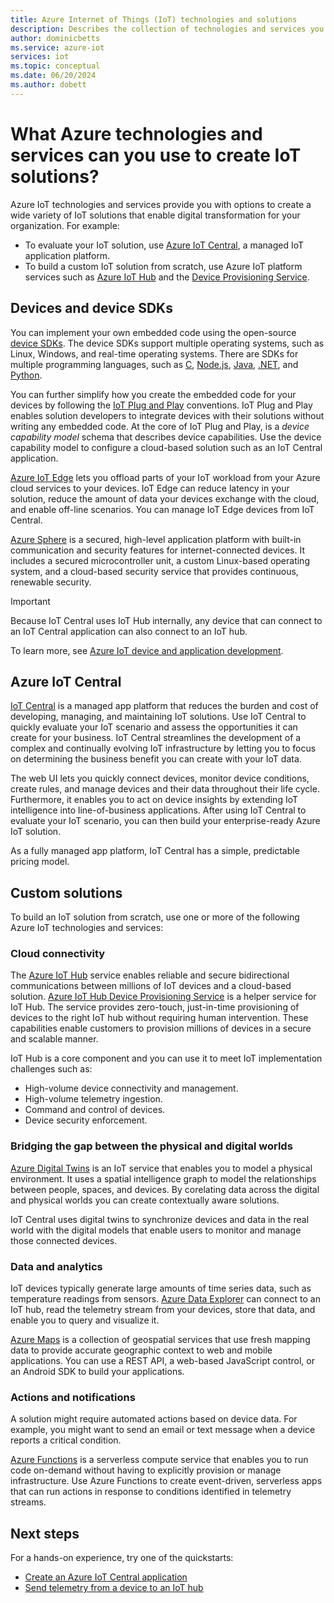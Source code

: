 ```yaml
---
title: Azure Internet of Things (IoT) technologies and solutions
description: Describes the collection of technologies and services you can use to build Azure IoT PaaS and aPaaS solutions.
author: dominicbetts
ms.service: azure-iot
services: iot
ms.topic: conceptual
ms.date: 06/20/2024
ms.author: dobett
---
```


# What Azure technologies and services can you use to create IoT solutions?

Azure IoT technologies and services provide you with options to create a wide variety of IoT solutions that enable digital transformation for your organization. For example:

* To evaluate your IoT solution, use [Azure IoT Central](https://apps.azureiotcentral.com), a managed IoT application platform.
* To build a custom IoT solution from scratch, use Azure IoT platform services such as [Azure IoT Hub](../iot-hub/about-iot-hub.md) and the [Device Provisioning Service](../iot-dps/about-iot-dps.md).

## Devices and device SDKs

You can implement your own embedded code using the open-source [device SDKs](./iot-sdks.md). The device SDKs support multiple operating systems, such as Linux, Windows, and real-time operating systems. There are SDKs for multiple programming languages, such as [C](https://github.com/Azure/azure-iot-sdk-c), [Node.js](https://github.com/Azure/azure-iot-sdk-node), [Java](https://github.com/Azure/azure-iot-sdk-java), [.NET](https://github.com/Azure/azure-iot-sdk-csharp), and [Python](https://github.com/Azure/azure-iot-sdk-python).

You can further simplify how you create the embedded code for your devices by following the [IoT Plug and Play](../iot/overview-iot-plug-and-play.md) conventions. IoT Plug and Play enables solution developers to integrate devices with their solutions without writing any embedded code. At the core of IoT Plug and Play, is a _device capability model_ schema that describes device capabilities. Use the device capability model to configure a cloud-based solution such as an IoT Central application.

[Azure IoT Edge](../iot-edge/about-iot-edge.md) lets you offload parts of your IoT workload from your Azure cloud services to your devices. IoT Edge can reduce latency in your solution, reduce the amount of data your devices exchange with the cloud, and enable off-line scenarios. You can manage IoT Edge devices from IoT Central.

[Azure Sphere](/azure-sphere/product-overview/what-is-azure-sphere) is a secured, high-level application platform with built-in communication and security features for internet-connected devices. It includes a secured  microcontroller unit, a custom Linux-based operating system, and a cloud-based security service that provides continuous, renewable security.

> [!IMPORTANT]
> Because IoT Central uses IoT Hub internally, any device that can connect to an IoT Central application can also connect to an IoT hub.

To learn more, see [Azure IoT device and application development](./concepts-iot-device-development.md).

## Azure IoT Central

[IoT Central](https://apps.azureiotcentral.com) is a managed app platform that reduces the burden and cost of developing, managing, and maintaining IoT solutions. Use IoT Central to quickly evaluate your IoT scenario and assess the opportunities it can create for your business. IoT Central streamlines the development of a complex and continually evolving IoT infrastructure by letting you to focus on determining the business benefit you can create with your IoT data.

The web UI lets you quickly connect devices, monitor device conditions, create rules, and manage devices and their data throughout their life cycle. Furthermore, it enables you to act on device insights by extending IoT intelligence into line-of-business applications. After using IoT Central to evaluate your IoT scenario, you can then build your enterprise-ready Azure IoT solution.  

As a fully managed app platform, IoT Central has a simple, predictable pricing model.

## Custom solutions

To build an IoT solution from scratch, use one or more of the following Azure IoT technologies and services:

### Cloud connectivity

The [Azure IoT Hub](../iot-hub/about-iot-hub.md) service enables reliable and secure bidirectional communications between millions of IoT devices and a cloud-based solution. [Azure IoT Hub Device Provisioning Service](../iot-dps/about-iot-dps.md) is a helper service for IoT Hub. The service provides zero-touch, just-in-time provisioning of devices to the right IoT hub without requiring human intervention. These capabilities enable customers to provision millions of devices in a secure and scalable manner.

IoT Hub is a core component and you can use it to meet IoT implementation challenges such as:

* High-volume device connectivity and management.
* High-volume telemetry ingestion.
* Command and control of devices.
* Device security enforcement.

### Bridging the gap between the physical and digital worlds

[Azure Digital Twins](../digital-twins/overview.md) is an IoT service that enables you to model a physical environment. It uses a spatial intelligence graph to model the relationships between people, spaces, and devices. By corelating data across the digital and physical worlds you can create contextually aware solutions.

IoT Central uses digital twins to synchronize devices and data in the real world with the digital models that enable users to monitor and manage those connected devices.

### Data and analytics

IoT devices typically generate large amounts of time series data, such as temperature readings from sensors. [Azure Data Explorer](/azure/data-explorer/ingest-data-iot-hub-overview) can connect to an IoT hub, read the telemetry stream from your devices, store that data, and enable you to query and visualize it.

[Azure Maps](../azure-maps/index.yml) is a collection of geospatial services that use fresh mapping data to provide accurate geographic context to web and mobile applications. You can use a REST API, a web-based JavaScript control, or an Android SDK to build your applications.

### Actions and notifications

A solution might require automated actions based on device data. For example, you might want to send an email or text message when a device reports a critical condition.

[Azure Functions](../azure-functions/functions-overview.md) is a serverless compute service that enables you to run code on-demand without having to explicitly provision or manage infrastructure. Use Azure Functions to create event-driven, serverless apps that can run actions in response to conditions identified in telemetry streams.

## Next steps

For a hands-on experience, try one of the quickstarts:

- [Create an Azure IoT Central application](../iot-central/core/quick-deploy-iot-central.md)
- [Send telemetry from a device to an IoT hub](../iot-hub/quickstart-send-telemetry-cli.md)
